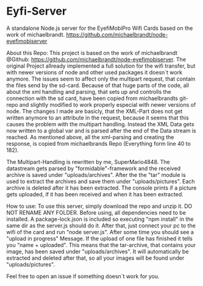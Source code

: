 # Eyfi-Server 
A standalone Node.js server for the EyefiMobiPro Wifi Cards based on the work of michaelbrandt. https://github.com/michaelbrandt/node-eyefimobiserver

About this Repo:
This project is based on the work of michaelbrandt @Github: https://github.com/michaelbrandt/node-eyefimobiserver.
The original Project allready implemented a full solution for the wifi transfer, but with newer versions of node and other used packages it doesn´t work anymore. The issues seem to affect only the multipart request, that contain the files send by the sd-card.
Because of that huge parts of the code, all about the xml handling and parsing, that sets up and controlls the connection with the sd card, have been copied from michaelbrandts git-repo and slightly modified to work properly especial with newer versions of node.
The changes I made are basicly, that the XML-Part does not get written anymore to an attribute in the request, because it seems that this causes the problem with the multipart handling. Instead the XML Data gets now written to a global var and is parsed after the end of the Data stream is reached. As mentioned above, all the xml-parsing and creating the response, is copied from michaelbrands Repo (Everything form line 40 to 182).

The Multipart-Handling is rewritten by me, SuperMario4848. The datastream gets parsed by "formidable"-framework and the received archive is saved under "uploads/archives". After the the "tar" module is used to extract the archives and save them under "uploads/pictures". Each archive is deleted after it has been extracted. The console prints if a picture gets uploaded, if it has been received and when it has been extracted.

How to use:
To use this server, simply download the repo and unzip it. DO NOT RENAME ANY FOLDER. Before using, all dependencies need to be installed. A package-lock.json is included so executing "npm install" in the same dir as the server.js should do it. After that, just connect your pc to the wifi of the card and run "node server.js". After some time you should see a "upload in progress" Message. If the upload of one file has finished it tells you "name + uploaded". This means that the tar-archive, that contains your image, has been saved under "uploads/archives". It will automatically be extracted and deleted after that, so all your images will be found under "uploads/pictures".

Feel free to open an issue if something doesn´t work for you.